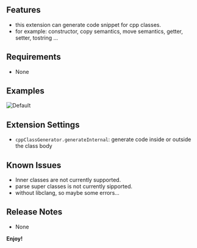 ## Features

* this extension can generate code snippet for cpp classes.
* for example: constructor, copy semantics, move semantics, getter, setter, tostring ...

## Requirements

* None

## Examples
![Default](https://github.com/horse-dog/vscode-cpp-class-generator/blob/master/images/example.gif)

## Extension Settings

* `cppClassGenerator.generateInternal`: generate code inside or outside the class body

## Known Issues

* Inner classes are not currently supported.
* parse super classes is not currently sipported.
* without libclang, so maybe some errors...

## Release Notes

* None

**Enjoy!**
